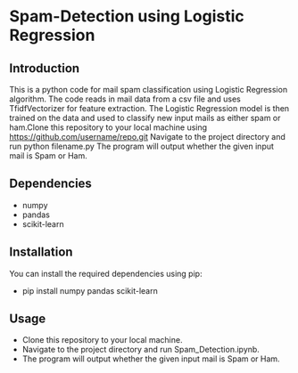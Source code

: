 # Spam-Detection using Logistic Regression
## Introduction 
This is a python code for mail spam classification using Logistic Regression algorithm. The code reads in mail data from a csv file and uses TfidfVectorizer for feature extraction. The Logistic Regression model is then trained on the data and used to classify new input mails as either spam or ham.Clone this repository to your local machine using https://github.com/username/repo.git
Navigate to the project directory and run python filename.py
The program will output whether the given input mail is Spam or Ham.
## Dependencies
* numpy
* pandas
* scikit-learn
## Installation
You can install the required dependencies using pip:
* pip install numpy pandas scikit-learn
## Usage
* Clone this repository to your local machine.
* Navigate to the project directory and run Spam_Detection.ipynb.
* The program will output whether the given input mail is Spam or Ham.

